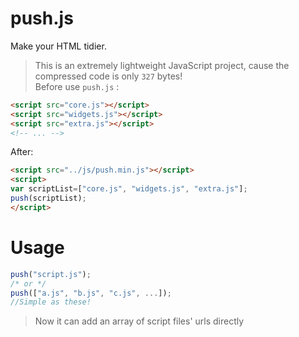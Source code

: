 # push.js
Make your HTML tidier.  
> This is an extremely lightweight JavaScript project, cause the compressed code is only `327` bytes!  
Before use `push.js` :
```html
<script src="core.js"></script>
<script src="widgets.js"></script>
<script src="extra.js"></script>
<!-- ... -->
```
After:
```html
<script src="../js/push.min.js"></script>
<script>
var scriptList=["core.js", "widgets.js", "extra.js"];
push(scriptList);
</script>
```

# Usage
```javascript
push("script.js");
/* or */
push(["a.js", "b.js", "c.js", ...]);
//Simple as these!
```
> Now it can add an array of script files' urls directly
